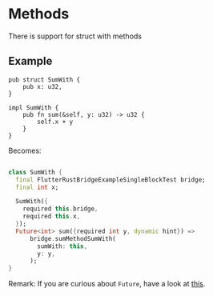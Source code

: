 # Methods

There is support for struct with methods

## Example

```rust,noplayground
pub struct SumWith {
    pub x: u32,
}

impl SumWith {
    pub fn sum(&self, y: u32) -> u32 {
        self.x + y 
    }
}
```

Becomes:

```Dart

class SumWith {
  final FlutterRustBridgeExampleSingleBlockTest bridge;
  final int x;

  SumWith({
    required this.bridge,
    required this.x,
  });
  Future<int> sum({required int y, dynamic hint}) =>
      bridge.sumMethodSumWith(
        sumWith: this,
        y: y,
      );
}
```

Remark: If you are curious about `Future`, have a look at [this](async_dart.md).